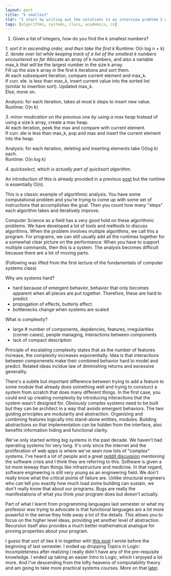 ```yaml
---
layout: post
title: "k smallest"
tldr: "I start by writing out the solutions to an interview problem I was given. Then, I mention the connection that systems are just algorithms compounded together. Connect the dots with programming languages at the end"
tags: [algorithms, systems, class, academics, cs]
---
```


1. Given a list of integers, how do you find the k smallest numbers?

*1. sort it in ascending order, and then take the first k*
Runtime: O(n log n + k)
*2. iterate over list while keeping track of a list of the smallest k numbers encountered so far*
Allocate an array of k numbers, and also a variable max_k that will be the largest number in the size k array.  
Fill up the size k array in the first k iterations and sort them.  
At each subsequent iteration, compare current element and max_k.  
If curr. ele. is less than max_k, insert current value into the sorted list (similar to insertion sort). Updated max_k.  
Else, move on.

Analysis: for each iteration, takes at most k steps to insert new value.  
Runtime: O(n k)

*3. minor modication on the previous one by using a max heap*
Instead of using a size k array, create a max heap.  
At each iteration, peek the max and compare with current element.  
If curr. ele is less than max_k, pop and max and insert the current element into the heap.

Analysis: for each iteration, deleting and inserting elements take O(log k) each.  
Runtime: O(n log k)

*4. quickselect, which is actually part of quicksort algorithm.*

[1]: 2013/01/17/cool-interview-question/
An introduction of this is already provided in a previous [post][1] but the runtime is essentially O(n). 

This is a classic example of algorithmic analysis. You have some computational problem and you're trying to come up with some set of instructions that accomplishes the goal. Then you count how many "steps" each algorithm takes and iteratively improve.

Computer Science as a field has a very good hold on these algorithmic problems. We have developed a lot of tools and methods to discuss algorithms. When the problem involves multiple algorithms, we call this a program. For programs, we can still usually add all the runtimes together for a somewhat clear picture on the performance. When you have to support multiple commands, then this is a system. The analysis becomes difficult because there are a lot of moving parts. 

(Following was lifted from the first lecture of the fundamentals of computer systems class)

Why are systems hard?
* hard because of emergent behavior, behavior that only becomes apparent when all pieces are put together. Therefore, these are hard to predict.
* propogation of effects, butterly effect.
* bottlenecks change when systems are scaled

What is complexity?
* large # number of components, depdencies, features, irregularities (corner cases), people managing, interactions between components
* lack of compact description

Principle of escalating complexity states that as the number of features increase, the complexity increases exponentially. Idea is that interactions between componenets make their combined behavior hard to model and predict. Related ideas incldue law of diminishing returns and excessive generality. 

There's a subtle but important difference between trying to add a feature to some module that already does something well and trying to consturct a system from scratch that does many different things. In the first case, you could end up creating complexity by introducing interactions that the system wasn't designed for. Obviously complex systems need to be built but they can be architect in a way that avoids emergent behaviors. The two guiding principles are modularity and abstraction. Organizing and combining features logically into stand-alone entities, modules. Building abstractions so that implementation can be hidden from the interface, also benefits information hiding and functional clarity. 

 
We've only started writing big systems in the past decade. We haven't had operating systems for very long. It's only since the internet and the proliferation of web apps is where we've seen now lots of "complex" systems. I've heard a lot of people and a great [reddit discussion][2] mentioning the software crisis and I think they are referring to this. Software is given a lot more leeway than things like infrastructure and medicine. In that regard, software engineering is still very young as an engineering field. We don't really know what the critical points of failure are. Unlike structural engineers who can tell you exactly how much load some building can sustain, we don't really know that about our programs. Bugs  are really the manifestations of what you think your program does but doesn't actually.  

Part of what I learnt from programming languages last semester or what my professor was trying to advocate is that functional languages are a lot more powerful in the sense they hide away a lot of the details. This allows you to focus on the higher level ideas, providing yet another level of abstraction. Recursion itself also provides a much better mathematical analogue for proving properties about your program. 

[2]: http://www.reddit.com/r/programming/comments/16qbxn/if_carpenters_were_hired_like_programmers/c7ykc1m?context=2
[3]: http://thismyonelife.wordpress.com/2012/08/05/computer-science-thoughts-before-the-fall/

I guess that sort of ties it in together with [this post][3] I wrote before the beginning of last semester. I ended up dropping Topics in Logic: Incompleteness after realizing I really didn't have any of the pre-requisite knowledge. I ended up taking an easier Intro to Logic, which I enjoyed a lot more. And I've descending from the lofty heavens of computability theory and am going to take more practical systems courses. More on that [later][4]. 

[4]: http://jshum.github.com/blog/2013/01/29/data-science-job-landscape

